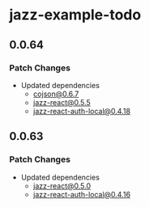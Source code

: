 # jazz-example-todo

## 0.0.64

### Patch Changes

- Updated dependencies
  - cojson@0.6.7
  - jazz-react@0.5.5
  - jazz-react-auth-local@0.4.18

## 0.0.63

### Patch Changes

- Updated dependencies
  - jazz-react@0.5.0
  - jazz-react-auth-local@0.4.16
